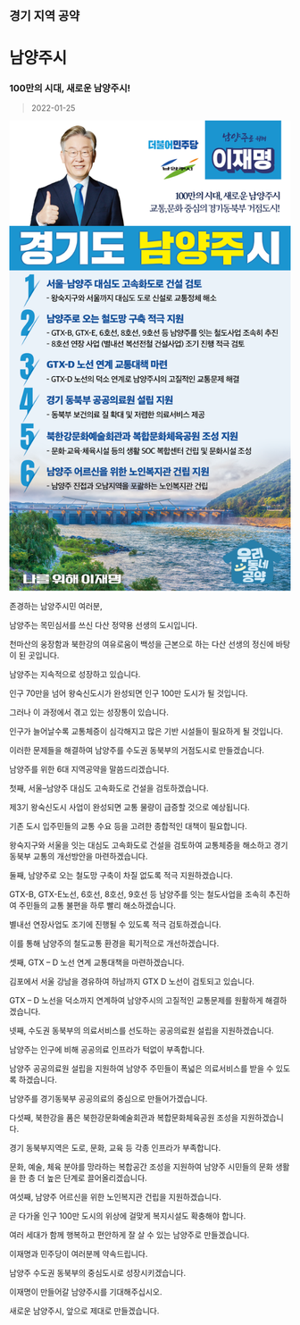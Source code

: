 ## 경기 지역 공약

# 남양주시

### 100만의 시대, 새로운 남양주시!
> 2022-01-25

![남양주시 지역공약](./005_009_009.png)

존경하는 남양주시민 여러분,

 

남양주는 목민심서를 쓰신 다산 정약용 선생의 도시입니다.  

천마산의 웅장함과 북한강의 여유로움이 백성을 근본으로 하는 다산 선생의 정신에 바탕이 된 곳입니다. 

 

남양주는 지속적으로 성장하고 있습니다. 

인구 70만을 넘어 왕숙신도시가 완성되면 인구 100만 도시가 될 것입니다.

그러나 이 과정에서 겪고 있는 성장통이 있습니다. 

인구가 늘어날수록 교통체증이 심각해지고 많은 기반 시설들이 필요하게 될 것입니다.

이러한 문제들을 해결하여 남양주를 수도권 동북부의 거점도시로 만들겠습니다.

 

남양주를 위한 6대 지역공약을 말씀드리겠습니다.

 

첫째, 서울–남양주 대심도 고속화도로 건설을 검토하겠습니다. 




제3기 왕숙신도시 사업이 완성되면 교통 물량이 급증할 것으로 예상됩니다.

기존 도시 입주민들의 교통 수요 등을 고려한 종합적인 대책이 필요합니다.  

왕숙지구와 서울을 잇는 대심도 고속화도로 건설을 검토하여 교통체증을 해소하고 경기 동북부 교통의 개선방안을 마련하겠습니다. 

 

둘째, 남양주로 오는 철도망 구축이 차질 없도록 적극 지원하겠습니다.




GTX-B, GTX-E노선, 6호선, 8호선, 9호선 등 남양주를 잇는 철도사업을 조속히 추진하여 주민들의 교통 불편을 하루 빨리 해소하겠습니다. 

별내선 연장사업도 조기에 진행될 수 있도록 적극 검토하겠습니다.

이를 통해 남양주의 철도교통 환경을 획기적으로 개선하겠습니다. 

 

셋째, GTX – D 노선 연계 교통대책을 마련하겠습니다.​

 

김포에서 서울 강남을 경유하여 하남까지 GTX D 노선이 검토되고 있습니다.

GTX – D 노선을 덕소까지 연계하여 남양주시의 고질적인 교통문제를 원활하게 해결하겠습니다.

 

넷째, 수도권 동북부의 의료서비스를 선도하는 공공의료원 설립을 지원하겠습니다.




남양주는 인구에 비해 공공의료 인프라가 턱없이 부족합니다. 

남양주 공공의료원 설립을 지원하여 남양주 주민들이 폭넓은 의료서비스를 받을 수 있도록 하겠습니다.

남양주를 경기동북부 공공의료의 중심으로 만들어가겠습니다.  

 

다섯째, 북한강을 품은 북한강문화예술회관과 복합문화체육공원 조성을 지원하겠습니다.




경기 동북부지역은 도로, 문화, 교육 등 각종 인프라가 부족합니다.

문화, 예술, 체육 분야를 망라하는 복합공간 조성을 지원하여 남양주 시민들의 문화 생활을 한 층 더 높은 단계로 끌어올리겠습니다.

 

여섯째, 남양주 어르신을 위한 노인복지관 건립을 지원하겠습니다.




곧 다가올 인구 100만 도시의 위상에 걸맞게 복지시설도 확충해야 합니다. 

여러 세대가 함께 행복하고 편안하게 잘 살 수 있는 남양주로 만들겠습니다.

 

 

이재명과 민주당이 여러분께 약속드립니다.

남양주 수도권 동북부의 중심도시로 성장시키겠습니다. 

이재명이 만들어갈 남양주시를 기대해주십시오. 

 

새로운 남양주시, 앞으로 제대로 만들겠습니다. 

						